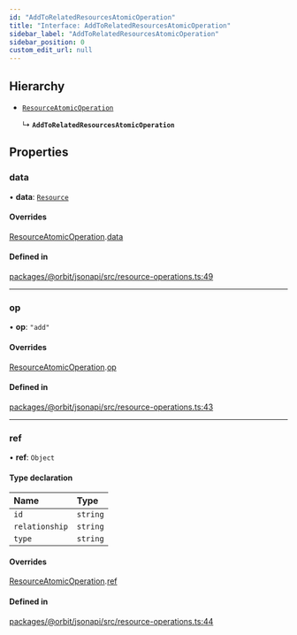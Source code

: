 ```yaml
---
id: "AddToRelatedResourcesAtomicOperation"
title: "Interface: AddToRelatedResourcesAtomicOperation"
sidebar_label: "AddToRelatedResourcesAtomicOperation"
sidebar_position: 0
custom_edit_url: null
---
```


## Hierarchy

- [`ResourceAtomicOperation`](ResourceAtomicOperation.md)

  ↳ **`AddToRelatedResourcesAtomicOperation`**

## Properties

### data

• **data**: [`Resource`](Resource.md)

#### Overrides

[ResourceAtomicOperation](ResourceAtomicOperation.md).[data](ResourceAtomicOperation.md#data)

#### Defined in

[packages/@orbit/jsonapi/src/resource-operations.ts:49](https://github.com/orbitjs/orbit/blob/6e0cbd41/packages/@orbit/jsonapi/src/resource-operations.ts#L49)

___

### op

• **op**: ``"add"``

#### Overrides

[ResourceAtomicOperation](ResourceAtomicOperation.md).[op](ResourceAtomicOperation.md#op)

#### Defined in

[packages/@orbit/jsonapi/src/resource-operations.ts:43](https://github.com/orbitjs/orbit/blob/6e0cbd41/packages/@orbit/jsonapi/src/resource-operations.ts#L43)

___

### ref

• **ref**: `Object`

#### Type declaration

| Name | Type |
| :------ | :------ |
| `id` | `string` |
| `relationship` | `string` |
| `type` | `string` |

#### Overrides

[ResourceAtomicOperation](ResourceAtomicOperation.md).[ref](ResourceAtomicOperation.md#ref)

#### Defined in

[packages/@orbit/jsonapi/src/resource-operations.ts:44](https://github.com/orbitjs/orbit/blob/6e0cbd41/packages/@orbit/jsonapi/src/resource-operations.ts#L44)
